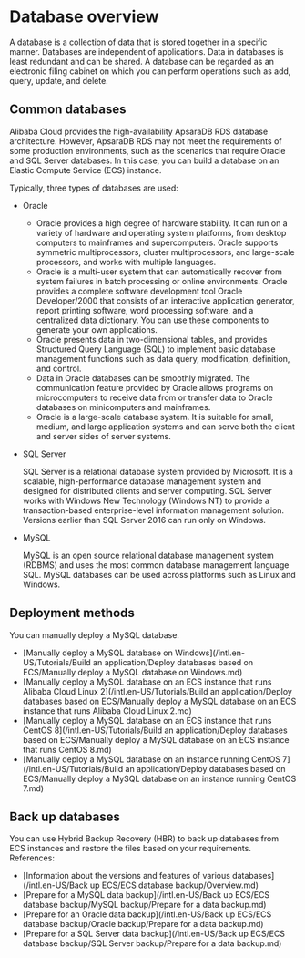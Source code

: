 # Database overview

A database is a collection of data that is stored together in a specific manner. Databases are independent of applications. Data in databases is least redundant and can be shared. A database can be regarded as an electronic filing cabinet on which you can perform operations such as add, query, update, and delete.

## Common databases

Alibaba Cloud provides the high-availability ApsaraDB RDS database architecture. However, ApsaraDB RDS may not meet the requirements of some production environments, such as the scenarios that require Oracle and SQL Server databases. In this case, you can build a database on an Elastic Compute Service \(ECS\) instance.

Typically, three types of databases are used:

-   Oracle
    -   Oracle provides a high degree of hardware stability. It can run on a variety of hardware and operating system platforms, from desktop computers to mainframes and supercomputers. Oracle supports symmetric multiprocessors, cluster multiprocessors, and large-scale processors, and works with multiple languages.
    -   Oracle is a multi-user system that can automatically recover from system failures in batch processing or online environments. Oracle provides a complete software development tool Oracle Developer/2000 that consists of an interactive application generator, report printing software, word processing software, and a centralized data dictionary. You can use these components to generate your own applications.
    -   Oracle presents data in two-dimensional tables, and provides Structured Query Language \(SQL\) to implement basic database management functions such as data query, modification, definition, and control.
    -   Data in Oracle databases can be smoothly migrated. The communication feature provided by Oracle allows programs on microcomputers to receive data from or transfer data to Oracle databases on minicomputers and mainframes.
    -   Oracle is a large-scale database system. It is suitable for small, medium, and large application systems and can serve both the client and server sides of server systems.
-   SQL Server

    SQL Server is a relational database system provided by Microsoft. It is a scalable, high-performance database management system and designed for distributed clients and server computing. SQL Server works with Windows New Technology \(Windows NT\) to provide a transaction-based enterprise-level information management solution. Versions earlier than SQL Server 2016 can run only on Windows.

-   MySQL

    MySQL is an open source relational database management system \(RDBMS\) and uses the most common database management language SQL. MySQL databases can be used across platforms such as Linux and Windows.


## Deployment methods

You can manually deploy a MySQL database.

-   [Manually deploy a MySQL database on Windows](/intl.en-US/Tutorials/Build an application/Deploy databases based on ECS/Manually deploy a MySQL database on Windows.md)
-   [Manually deploy a MySQL database on an ECS instance that runs Alibaba Cloud Linux 2](/intl.en-US/Tutorials/Build an application/Deploy databases based on ECS/Manually deploy a MySQL database on an ECS instance that runs Alibaba Cloud Linux
         2.md)
-   [Manually deploy a MySQL database on an ECS instance that runs CentOS 8](/intl.en-US/Tutorials/Build an application/Deploy databases based on ECS/Manually deploy a MySQL database on an ECS instance that runs CentOS 8.md)
-   [Manually deploy a MySQL database on an instance running CentOS 7](/intl.en-US/Tutorials/Build an application/Deploy databases based on ECS/Manually deploy a MySQL database on an instance running CentOS 7.md)

## Back up databases

You can use Hybrid Backup Recovery \(HBR\) to back up databases from ECS instances and restore the files based on your requirements. References:

-   [Information about the versions and features of various databases](/intl.en-US/Back up ECS/ECS database backup/Overview.md)
-   [Prepare for a MySQL data backup](/intl.en-US/Back up ECS/ECS database backup/MySQL backup/Prepare for a data backup.md)
-   [Prepare for an Oracle data backup](/intl.en-US/Back up ECS/ECS database backup/Oracle backup/Prepare for a data backup.md)
-   [Prepare for a SQL Server data backup](/intl.en-US/Back up ECS/ECS database backup/SQL Server backup/Prepare for a data backup.md)

